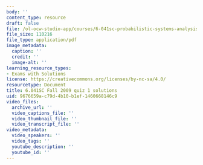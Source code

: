 ```yaml
---
body: ''
content_type: resource
draft: false
file: /ol-ocw-studio-app/courses/6-041sc-probabilistic-systems-analysis-and-applied-probability-fall-2013/mit6_041scf09_qu01_sol_v2.pdf
file_size: 110216
file_type: application/pdf
image_metadata:
  caption: ''
  credit: ''
  image-alt: ''
learning_resource_types:
- Exams with Solutions
license: https://creativecommons.org/licenses/by-nc-sa/4.0/
resourcetype: Document
title: 6.041SC Fall 2009 quiz 1 solutions
uid: 9676659a-c79d-4b10-b1ef-1460668146c9
video_files:
  archive_url: ''
  video_captions_file: ''
  video_thumbnail_file: ''
  video_transcript_file: ''
video_metadata:
  video_speakers: ''
  video_tags: ''
  youtube_description: ''
  youtube_id: ''
---
```

